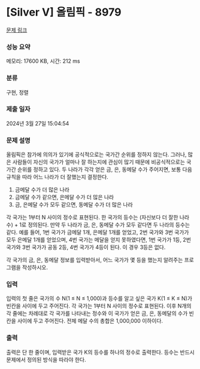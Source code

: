# [Silver V] 올림픽 - 8979 

[문제 링크](https://www.acmicpc.net/problem/8979) 

### 성능 요약

메모리: 17600 KB, 시간: 212 ms

### 분류

구현, 정렬

### 제출 일자

2024년 3월 27일 15:04:54

### 문제 설명

<p>올림픽은 참가에 의의가 있기에 공식적으로는 국가간 순위를 정하지 않는다. 그러나, 많은 사람들이 자신의 국가가 얼마나 잘 하는지에 관심이 많기 때문에 비공식적으로는 국가간 순위를 정하고 있다. 두 나라가 각각 얻은 금, 은, 동메달 수가 주어지면, 보통 다음 규칙을 따라 어느 나라가 더 잘했는지 결정한다.</p>

<ol>
	<li>금메달 수가 더 많은 나라 </li>
	<li>금메달 수가 같으면, 은메달 수가 더 많은 나라</li>
	<li>금, 은메달 수가 모두 같으면, 동메달 수가 더 많은 나라 </li>
</ol>

<p>각 국가는 1부터 N 사이의 정수로 표현된다. 한 국가의 등수는 (자신보다 더 잘한 나라 수) + 1로 정의된다. 만약 두 나라가 금, 은, 동메달 수가 모두 같다면 두 나라의 등수는 같다. 예를 들어, 1번 국가가 금메달 1개, 은메달 1개를 얻었고, 2번 국가와 3번 국가가 모두 은메달 1개를 얻었으며, 4번 국가는 메달을 얻지 못하였다면, 1번 국가가 1등, 2번 국가와 3번 국가가 공동 2등, 4번 국가가 4등이 된다. 이 경우 3등은 없다. </p>

<p>각 국가의 금, 은, 동메달 정보를 입력받아서, 어느 국가가 몇 등을 했는지 알려주는 프로그램을 작성하시오. </p>

### 입력 

 <p>입력의 첫 줄은 국가의 수 N(1 ≤ N ≤ 1,000)과 등수를 알고 싶은 국가 K(1 ≤ K ≤ N)가 빈칸을 사이에 두고 주어진다. 각 국가는 1부터 N 사이의 정수로 표현된다. 이후 N개의 각 줄에는 차례대로 각 국가를 나타내는 정수와 이 국가가 얻은 금, 은, 동메달의 수가 빈칸을 사이에 두고 주어진다. 전체 메달 수의 총합은 1,000,000 이하이다.</p>

### 출력 

 <p>출력은 단 한 줄이며, 입력받은 국가 K의 등수를 하나의 정수로 출력한다. 등수는 반드시 문제에서 정의된 방식을 따라야 한다. </p>

